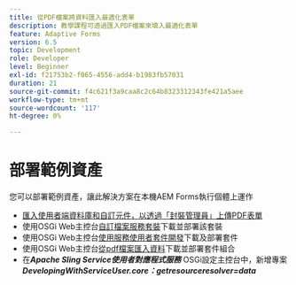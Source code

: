 ```yaml
---
title: 從PDF檔案將資料匯入最適化表單
description: 教學課程可透過匯入PDF檔案來填入最適化表單
feature: Adaptive Forms
version: 6.5
topic: Development
role: Developer
level: Beginner
exl-id: f21753b2-f065-4556-add4-b1983fb57031
duration: 21
source-git-commit: f4c621f3a9caa8c2c64b8323312343fe421a5aee
workflow-type: tm+mt
source-wordcount: '117'
ht-degree: 0%

---
```


# 部署範例資產

您可以部署範例資產，讓此解決方案在本機AEM Forms執行個體上運作

* [匯入使用者端資料庫和自訂元件，以透過「封裝管理員」上傳PDF表單](./assets/client-libs-custom-component.zip)
* 使用OSGi Web主控台[自訂檔案服務套裝](/help/forms/assets/common-osgi-bundles/AEMFormsDocumentServices.core-1.0-SNAPSHOT.jar)下載並部署該套裝
* 使用OSGi Web主控台[使用服務使用者套件開發](/help/forms/assets/common-osgi-bundles/DevelopingWithServiceUser.jar)下載及部署套件
* 使用OSGi Web主控台[從pdf檔案匯入資料](./assets/onlineToOffline.core-1.0.0-SNAPSHOT.jar)下載並部署套件組合
* 在&#x200B;_**Apache Sling Service使用者對應程式服務**_ OSGi設定主控台中，新增專案&#x200B;_**DevelopingWithServiceUser.core：getresourceresolver=data**_
